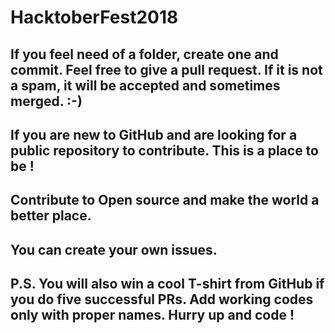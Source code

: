 
# HacktoberFest2018
## If you feel need of a folder, create one and commit. Feel free to give a pull request. If it is not a spam, it will be accepted and sometimes merged. :-)
## If you are new to GitHub and are looking for a public repository to contribute. This is a place to be !
## Contribute to Open source and make the world a better place.
## You can create your own issues.
## P.S. You will also win a cool T-shirt from GitHub if you do five successful PRs. Add working codes only with proper names. Hurry up and code !
